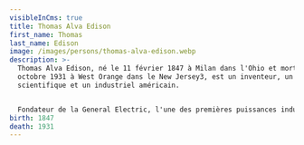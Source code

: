 ```yaml
---
visibleInCms: true
title: Thomas Alva Edison
first_name: Thomas
last_name: Edison
image: /images/persons/thomas-alva-edison.webp
description: >-
  Thomas Alva Edison, né le 11 février 1847 à Milan dans l'Ohio et mort le 18
  octobre 1931 à West Orange dans le New Jersey3, est un inventeur, un
  scientifique et un industriel américain.


  Fondateur de la General Electric, l'une des premières puissances industrielles mondiales, il fut un inventeur prolifique (plus de 1 000 brevets4). Pionnier de l'électricité, diffuseur, vulgarisateur, il fut également l'un des principaux inventeurs du cinéma (aux côtés, entre autres, de William Kennedy Laurie Dickson, Émile Reynaud, Auguste et Louis Lumière, Jules Carpentier)5,6,7 et de l'enregistrement du son (aux côtés de Charles Cros). Il est parfois surnommé « le sorcier de Menlo Park », ville du New Jersey rebaptisée « Edison » en son honneur en 1954.
birth: 1847
death: 1931
---
```

